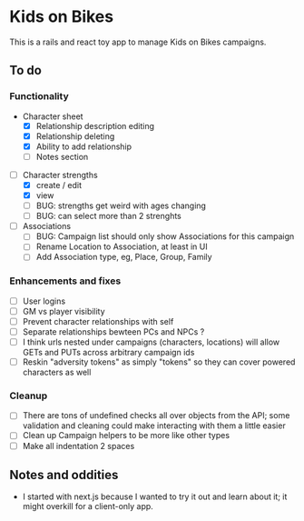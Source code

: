 # Kids on Bikes

This is a rails and react toy app to manage Kids on Bikes campaigns.

## To do

### Functionality

- Character sheet
    - [x] Relationship description editing
    - [x] Relationship deleting
    - [x] Ability to add relationship
    - [ ] Notes section
- [ ] Character strengths
    - [x] create / edit
    - [x] view
    - [ ] BUG: strengths get weird with ages changing
    - [ ] BUG: can select more than 2 strenghts
- [ ] Associations
    - [ ] BUG: Campaign list should only show Associations for this campaign
    - [ ] Rename Location to Association, at least in UI
    - [ ] Add Association type, eg, Place, Group, Family

### Enhancements and fixes

- [ ] User logins
- [ ] GM vs player visibility
- [ ] Prevent character relationships with self
- [ ] Separate relationships bewteen PCs and NPCs ?
- [ ] I think urls nested under campaigns (characters, locations) will allow GETs and PUTs across arbitrary campaign ids
- [ ] Reskin "adversity tokens" as simply "tokens" so they can cover powered characters as well

### Cleanup

- [ ] There are tons of undefined checks all over objects from the API; some validation and cleaning could make interacting with them a little easier
- [ ] Clean up Campaign helpers to be more like other types
- [ ] Make all indentation 2 spaces

## Notes and oddities

- I started with next.js because I wanted to try it out and learn about it; it might overkill for a client-only app.
